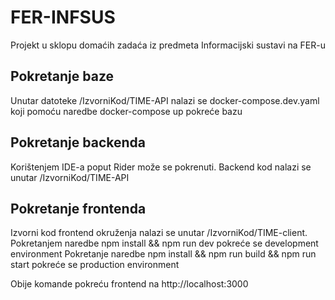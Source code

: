 # FER-INFSUS
Projekt u sklopu domaćih zadaća iz predmeta Informacijski sustavi na FER-u

## Pokretanje baze
Unutar datoteke /IzvorniKod/TIME-API nalazi se docker-compose.dev.yaml koji pomoću naredbe docker-compose up pokreće bazu

## Pokretanje backenda
Korištenjem IDE-a poput Rider može se pokrenuti. Backend kod nalazi se unutar /IzvorniKod/TIME-API

## Pokretanje frontenda
Izvorni kod frontend okruženja nalazi se unutar /IzvorniKod/TIME-client. 
Pokretanjem naredbe npm install && npm run dev pokreće se development environment
Pokretanje naredbe npm install && npm run build && npm run start pokreće se production environment

Obije komande pokreću frontend na http://localhost:3000